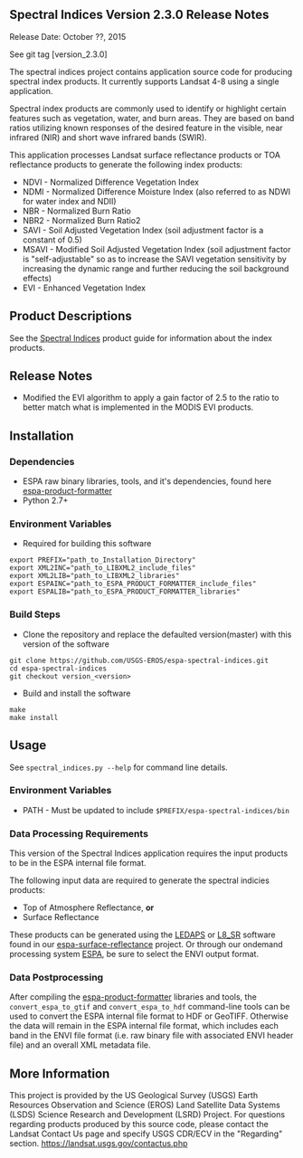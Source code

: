 ## Spectral Indices Version 2.3.0 Release Notes
Release Date: October ??, 2015

See git tag [version_2.3.0]

The spectral indices project contains application source code for producing spectral index products.  It currently supports Landsat 4-8 using a single application.

Spectral index products are commonly used to identify or highlight certain features such as vegetation, water, and burn areas. They are based on band ratios utilizing known responses of the desired feature in the visible, near infrared (NIR) and short wave infrared bands (SWIR). 

This application processes Landsat surface reflectance products or TOA reflectance products to generate the following index products: 
* NDVI - Normalized Difference Vegetation Index 
* NDMI - Normalized Difference Moisture Index (also referred to as NDWI for water index and NDII) 
* NBR - Normalized Burn Ratio 
* NBR2 - Normalized Burn Ratio2 
* SAVI - Soil Adjusted Vegetation Index (soil adjustment factor is a constant of 0.5) 
* MSAVI - Modified Soil Adjusted Vegetation Index (soil adjustment factor is "self-adjustable" so as to increase the SAVI vegetation sensitivity by increasing the dynamic range and further reducing the soil background effects) 
* EVI - Enhanced Vegetation Index 

## Product Descriptions

See the [Spectral Indices](http://landsat.usgs.gov/CDR_ECV.php) product guide for information about the index products.

## Release Notes
* Modified the EVI algorithm to apply a gain factor of 2.5 to the ratio to
  better match what is implemented in the MODIS EVI products.

## Installation

### Dependencies
* ESPA raw binary libraries, tools, and it's dependencies, found here [espa-product-formatter](https://github.com/USGS-EROS/espa-product-formatter)
* Python 2.7+

### Environment Variables
* Required for building this software
```
export PREFIX="path_to_Installation_Directory"
export XML2INC="path_to_LIBXML2_include_files"
export XML2LIB="path_to_LIBXML2_libraries"
export ESPAINC="path_to_ESPA_PRODUCT_FORMATTER_include_files"
export ESPALIB="path_to_ESPA_PRODUCT_FORMATTER_libraries"
```

### Build Steps
* Clone the repository and replace the defaulted version(master) with this
  version of the software
```
git clone https://github.com/USGS-EROS/espa-spectral-indices.git
cd espa-spectral-indices
git checkout version_<version>
```
* Build and install the software
```
make
make install
```

## Usage
See `spectral_indices.py --help` for command line details.

### Environment Variables
* PATH - Must be updated to include `$PREFIX/espa-spectral-indices/bin`

### Data Processing Requirements
This version of the Spectral Indices application requires the input products to be in the ESPA internal file format.

The following input data are required to generate the spectral indicies products:
* Top of Atmosphere Reflectance, <b>or</b>
* Surface Reflectance

These products can be generated using the [LEDAPS](https://github.com/USGS-EROS/espa-surface-reflectance) or [L8_SR](https://github.com/USGS-EROS/espa-surface-reflectance) software found in our [espa-surface-reflectance](https://github.com/USGS-EROS/espa-surface-reflectance) project.  Or through our ondemand processing system [ESPA](https://espa.cr.usgs.gov), be sure to select the ENVI output format.

### Data Postprocessing
After compiling the [espa-product-formatter](https://github.com/USGS-EROS/espa-product-formatter) libraries and tools, the `convert_espa_to_gtif` and `convert_espa_to_hdf` command-line tools can be used to convert the ESPA internal file format to HDF or GeoTIFF.  Otherwise the data will remain in the ESPA internal file format, which includes each band in the ENVI file format (i.e. raw binary file with associated ENVI header file) and an overall XML metadata file.

## More Information
This project is provided by the US Geological Survey (USGS) Earth Resources Observation and Science (EROS) Land Satellite Data Systems (LSDS) Science Research and Development (LSRD) Project. For questions regarding products produced by this source code, please contact the Landsat Contact Us page and specify USGS CDR/ECV in the "Regarding" section. https://landsat.usgs.gov/contactus.php
